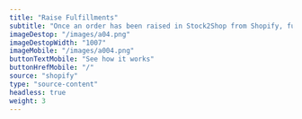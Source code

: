 ```yaml
---
title: "Raise Fulfillments"
subtitle: "Once an order has been raised in Stock2Shop from Shopify, fulfill your order with one of fulfillment partners, such as Parcelninja"
imageDestop: "/images/a04.png"
imageDestopWidth: "1007"
imageMobile: "/images/a004.png"
buttonTextMobile: "See how it works"
buttonHrefMobile: "/" 
source: "shopify"
type: "source-content"
headless: true
weight: 3
---
```

